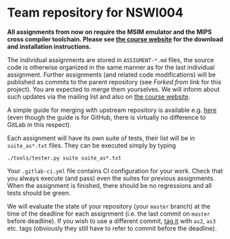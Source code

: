 # Team repository for NSWI004

**All assignments from now on require the MSIM emulator and the MIPS cross compiler toolchain. Please see
[the course website](https://d3s.mff.cuni.cz/teaching/nswi004) for the download and installation instructions.**

The individual assignments are stored in `ASSIGMENT-*.md` files, the source code
is otherwise organized in the same manner as for the last individual assignment.
Further assignments (and related code modifications) will be published as
commits to the parent repository (see *Forked from* link for this project).
You are expected to merge them yourselves. We will inform about such
updates via the mailing list and also on
[the course website](https://d3s.mff.cuni.cz/teaching/nswi004).

A simple guide for merging with upstream repository is available e.g.
[here](https://help.github.com/en/articles/syncing-a-fork) (even though
the guide is for GitHub, there is virtually no difference to GitLab in
this respect).

Each assignment will have its own suite of tests, their list will be in
`suite_as*.txt` files. They can be executed simply by typing

```shell
./tools/tester.py suite suite_as*.txt
```

Your `.gitlab-ci.yml` file contains CI configuration for your work. Check
that you always execute (and pass) even the suites for previous assignments.
When the assignment is finished, there should be no regressions and all
tests should be green.

We will evaluate the state of your repository (your `master` branch)
at the time of the deadline for each assignment (i.e. the last commit
on `master` before deadline). If you wish to use a different commit,
[tag it](https://git-scm.com/book/en/v2/Git-Basics-Tagging) with `as2`, `as3`
etc. tags (obviously they still have to refer to commit before the deadline).
